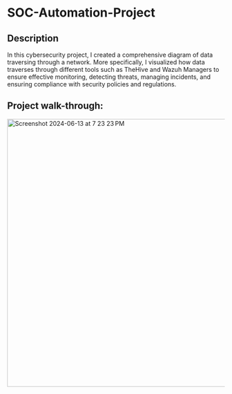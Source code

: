 <h1>SOC-Automation-Project</h1>

<h2>Description</h2>
In this cybersecurity project, I created a comprehensive  diagram of data traversing through a network. More specifically, I visualized how data traverses through different tools such as TheHive and Wazuh Managers to ensure effective monitoring, detecting threats, managing incidents, and ensuring compliance with security policies and regulations.
<br />
<h2>Project walk-through:</h2>
<img width="620" alt="Screenshot 2024-06-13 at 7 23 23 PM" src="https://github.com/bpark1223/SOC-Automation-Project/assets/77799235/ef5549f0-3dee-412f-8544-07bb13fa4f68">
